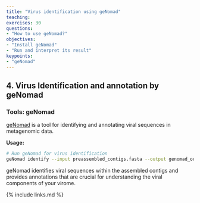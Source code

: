 ```yaml
---
title: "Virus identification using geNomad"
teaching: 
exercises: 30
questions:
- "How to use geNomad?"
objectives:
- "Install geNomad"
- "Run and interpret its result"
keypoints:
- "geNomad"
---
```


## 4. Virus Identification and annotation by geNomad
### Tools: geNomad

[geNomad](https://portal.nersc.gov/genomad/index.html) is a tool for identifying and annotating viral sequences in metagenomic data.

**Usage:**

```bash
# Run geNomad for virus identification
geNomad identify --input preassembled_contigs.fasta --output genomad_output --threads 4
```

geNomad identifies viral sequences within the assembled contigs and provides annotations that are crucial for understanding the viral components of your virome.


{% include links.md %}
